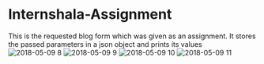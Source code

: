 # Internshala-Assignment
This is the requested blog form which was given as an assignment. It stores the passed parameters in a json object and prints its values
![2018-05-09 8](https://user-images.githubusercontent.com/26535591/39831691-e09634a2-53e2-11e8-95e6-202f14fc178e.png)
![2018-05-09 9](https://user-images.githubusercontent.com/26535591/39831692-e0e10ebe-53e2-11e8-9acb-2480a4ba4ad9.png)
![2018-05-09 10](https://user-images.githubusercontent.com/26535591/39831693-e1153b8a-53e2-11e8-9267-6b8faf3f009a.png)
![2018-05-09 11](https://user-images.githubusercontent.com/26535591/39831694-e152dbb6-53e2-11e8-87b4-f732ca9f6623.png)
